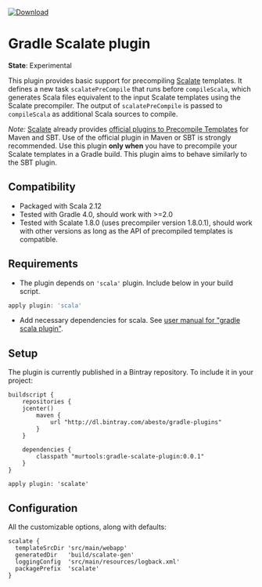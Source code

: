 [![Download](https://api.bintray.com/packages/abesto/gradle-plugins/gradle-scalate-plugin/images/download.svg) ](https://bintray.com/abesto/gradle-plugins/gradle-scalate-plugin/_latestVersion)

# Gradle Scalate plugin

**State**: Experimental

This plugin provides basic support for precompiling [Scalate](http://scalate.fusesource.org/) templates.
It defines a new task `scalatePreCompile` that runs before `compileScala`, which generates Scala files equivalent to the
input Scalate templates using the Scalate precompiler. The output of `scalatePreCompile` is passed to `compileScala` as
additional Scala sources to compile.

*Note:* [Scalate](http://scalate.fusesource.org/) already provides
[official plugins to Precompile Templates](http://scalate.fusesource.org/documentation/user-guide.html#precompiling_templates)
for Maven and SBT. Use of the official plugin in Maven or SBT is strongly recommended. Use this plugin **only when** you
have to precompile your Scalate templates in a Gradle build. This plugin aims to behave similarly to the SBT plugin.

## Compatibility

 * Packaged with Scala 2.12
 * Tested with Gradle 4.0, should work with >=2.0
 * Tested with Scalate 1.8.0 (uses precompiler version 1.8.0.1), should work with other versions as long as the
   API of precompiled templates is compatible.

## Requirements

* The plugin depends on `'scala'` plugin. Include below in your build script.
```gradle
apply plugin: 'scala'
```
* Add necessary dependencies for scala. See [user manual for "gradle scala plugin"](http://gradle.org/docs/current/userguide/scala_plugin.html#N12952).

## Setup

The plugin is currently published in a Bintray repository. To include it in your project:

```
buildscript {
    repositories {
    jcenter()
        maven {
            url "http://dl.bintray.com/abesto/gradle-plugins"
        }
    }

    dependencies {
        classpath "murtools:gradle-scalate-plugin:0.0.1"
    }
}

apply plugin: 'scalate'
```

## Configuration

All the customizable options, along with defaults:

```
scalate {
  templateSrcDir 'src/main/webapp'
  generatedDir   'build/scalate-gen'
  loggingConfig  'src/main/resources/logback.xml'
  packagePrefix  'scalate'
}
